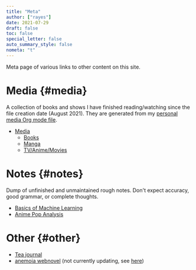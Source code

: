 ```yaml
---
title: "Meta"
author: ["rayes"]
date: 2021-07-29
draft: false
toc: false
special_letter: false
auto_summary_style: false
nometa: "t"
---
```


Meta page of various links to other content on this site.


# Media {#media}

A collection of books and shows I have finished reading/watching since the file creation date (August 2021). They are generated from my [personal media Org mode file](https://raw.githubusercontent.com/rayes0/blog/master/content-org/media-list.org).

-   [Media](/media)
    -   [Books](/media#books)
    -   [Manga](/media#manga)
    -   [TV/Anime/Movies](/media#tv-anime-movies)


# Notes {#notes}

Dump of unfinished and unmaintained rough notes. Don't expect accuracy, good grammar, or complete thoughts.

-   [Basics of Machine Learning](/notes/machine-learning)
-   [Anime Pop Analysis](/notes/anime-pop/)


# Other {#other}

-   [Tea journal](/tea)
-   [anemoia webnovel](/anemoia) (not currently updating, see [here](/about#writing))